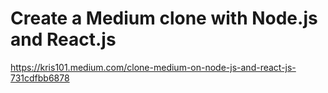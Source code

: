 # Create a Medium clone with Node.js and React.js

https://kris101.medium.com/clone-medium-on-node-js-and-react-js-731cdfbb6878
